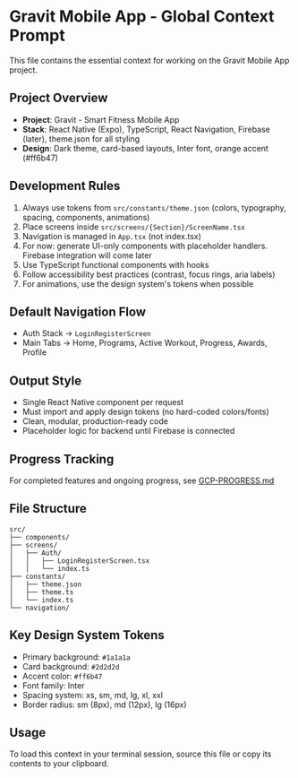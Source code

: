 # Gravit Mobile App - Global Context Prompt

This file contains the essential context for working on the Gravit Mobile App project.

## Project Overview
- **Project**: Gravit - Smart Fitness Mobile App
- **Stack**: React Native (Expo), TypeScript, React Navigation, Firebase (later), theme.json for all styling
- **Design**: Dark theme, card-based layouts, Inter font, orange accent (#ff6b47)

## Development Rules
1. Always use tokens from `src/constants/theme.json` (colors, typography, spacing, components, animations)
2. Place screens inside `src/screens/{Section}/ScreenName.tsx`
3. Navigation is managed in `App.tsx` (not index.tsx)
4. For now: generate UI-only components with placeholder handlers. Firebase integration will come later
5. Use TypeScript functional components with hooks
6. Follow accessibility best practices (contrast, focus rings, aria labels)
7. For animations, use the design system's tokens when possible

## Default Navigation Flow
- Auth Stack → `LoginRegisterScreen`
- Main Tabs → Home, Programs, Active Workout, Progress, Awards, Profile

## Output Style
- Single React Native component per request
- Must import and apply design tokens (no hard-coded colors/fonts)
- Clean, modular, production-ready code
- Placeholder logic for backend until Firebase is connected

## Progress Tracking
For completed features and ongoing progress, see [GCP-PROGRESS.md](GCP-PROGRESS.md)

## File Structure
```
src/
├── components/
├── screens/
│   ├── Auth/
│   │   ├── LoginRegisterScreen.tsx
│   │   └── index.ts
├── constants/
│   ├── theme.json
│   ├── theme.ts
│   └── index.ts
└── navigation/
```

## Key Design System Tokens
- Primary background: `#1a1a1a`
- Card background: `#2d2d2d`
- Accent color: `#ff6b47`
- Font family: Inter
- Spacing system: xs, sm, md, lg, xl, xxl
- Border radius: sm (8px), md (12px), lg (16px)

## Usage
To load this context in your terminal session, source this file or copy its contents to your clipboard.